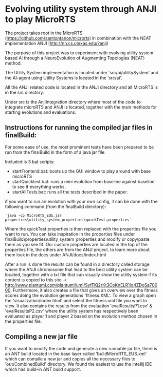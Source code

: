 # Evolving utility system through ANJI to play MicroRTS

The project takes root in the MicroRTS (https://github.com/santiontanon/microrts) in combination with the NEAT implementation ANJI (http://nn.cs.utexas.edu/?anji)

The purpose of this project was to experiment with evolving utility system based AI through a NeuroEvolution of Augmenting Topologies (NEAT) method. 

The Utility System implementation is located under 'src/ai/utilitySystem' and the AI-agent using Utility Systems is located in the 'src/ai'.

All the ANJI related code is located in the ANJI directory and all MicroRTS is in the src directory.

Under src is the AnjiIntegration directory where most of the code to integrate microRTS and ANJI is located, together with the main methods for starting evolutions and evaluations.

## Instructions for running the compiled jar files in finalBuild:
For some ease of use, the most prominent tests have been prepared to be run from the finalBuild in the form of a java jar file.

Included is 3 bat scripts:

- startFrontend.bat: boots up the GUI window to play around with base microRTS
- startQuicktest.bat: runs a mini evolution from baseline against baseline to see if everything works.
- startAllTests.bat: runs all the tests described in the paper.

if you want to run an evolution with your own config, it can be done with the following command (from the finalBuild directory):

    'java -cp MicroRTS_EUS.jar properties\utility_system_properties\quickTest.properties'

Where the quickTest.properties is then replaced with the properties file you want to run.
You can take inspiration in the properties files under finalBuild\properties\utility_system_properties and modify or copy/paste them as you see fit.
Our custom properties are located in the top of the properties file, the others are from the ANJI project. 
to learn more about them look in the docs under ANJI/docs/index.html

After a run is done the results can be found in a directory called storage where the ANJI chromosome that lead to the best utility system can be located, 
together with a txt file that can visually show the utility system if its content is copied to this site -> http://www.plantuml.com/plantuml/uml/SyfFKj2rKt3CoKnELR1Io4ZDoSa70000. 
Furthermore, it also creates a file that gives an overview over the fitness scores doing the evolution generations 'fitness.XML'. To view a graph open the 'visualization/index.html'
and select the fitness.xml file you want to view. 
It also contains the results from the evaluation 'evalResultsP1.csv' & 'evalResultsP2.csv' 
where the utility system has respectively been evaluated as player 1 and player 2 based on the evolution method chosen in the properties file.

## Compiling a new jar file
If you want to modify the code and generate a new runnable jar file, there is an ANT build located in the base layer called 'buildMicroRTS_EUS.xml' which can compile a new jar and copies all the necessary files to 'out/CombinedBuild' directory.
We found the easiest to use the intellij IDE which has build-in ANT build support.
